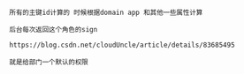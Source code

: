 
    所有的主键id计算的 时候根据domain app 和其他一些属性计算
    
    后台每次返回这个角色的sign
    
    https://blog.csdn.net/cloudUncle/article/details/83685495
    
    就是给部门一个默认的权限